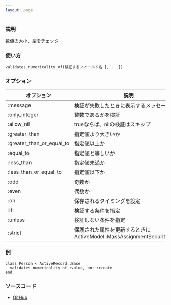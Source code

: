 ```yaml
---
layout: page
---
```

### 説明
数値の大小、型をチェック

### 使い方
    validates_numericality_of(検証するフィールド名 [, ...])

### オプション

オプション                     | 説明
------------------------- | ---------------------------------------------------------
:message                  | 検証が失敗したときに表示するメッセージ
:only_integer             | 整数であるかを検証
:allow_nil                | trueならば、nilの検証はスキップ
:greater_than             | 指定値より大きいか
:greater_than_or_equal_to | 指定値以上か
:equal_to                 | 指定値と等しいか
:less_than                | 指定値未満か
:less_than_or_equal_to    | 指定値以下か
:odd                      | 奇数か
:even                     | 偶数か
:on                       | 保存されるタイミングを設定
:if                       | 検証する条件を指定
:unless                   | 検証しない条件を指定
:strict                   | 保護された属性を更新するときにActiveModel::MassAssignmentSecurity::Error

### 例
    class Person < ActiveRecord::Base
      validates_numericality_of :value, on: :create
    end

### ソースコード
* [GitHub](https://github.com/rails/rails/blob/f888fad4db6d6956b675ca0441baa5aa63edae32/activemodel/lib/active_model/validations/numericality.rb#L154)